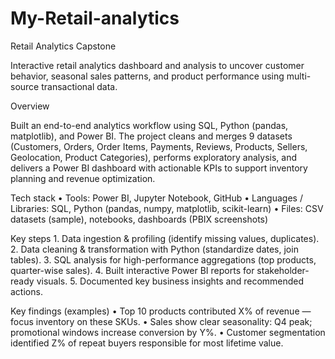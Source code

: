 # My-Retail-analytics

Retail Analytics Capstone

Interactive retail analytics dashboard and analysis to uncover customer behavior, seasonal sales patterns, and product performance using multi-source transactional data.

Overview

Built an end-to-end analytics workflow using SQL, Python (pandas, matplotlib), and Power BI. The project cleans and merges 9 datasets (Customers, Orders, Order Items, Payments, Reviews, Products, Sellers, Geolocation, Product Categories), performs exploratory analysis, and delivers a Power BI dashboard with actionable KPIs to support inventory planning and revenue optimization.

Tech stack
	•	Tools: Power BI, Jupyter Notebook, GitHub
	•	Languages / Libraries: SQL, Python (pandas, numpy, matplotlib, scikit-learn)
	•	Files: CSV datasets (sample), notebooks, dashboards (PBIX screenshots)

Key steps
	1.	Data ingestion & profiling (identify missing values, duplicates).
	2.	Data cleaning & transformation with Python (standardize dates, join tables).
	3.	SQL analysis for high-performance aggregations (top products, quarter-wise sales).
	4.	Built interactive Power BI reports for stakeholder-ready visuals.
	5.	Documented key business insights and recommended actions.

Key findings (examples)
	•	Top 10 products contributed X% of revenue — focus inventory on these SKUs.
	•	Sales show clear seasonality: Q4 peak; promotional windows increase conversion by Y%.
	•	Customer segmentation identified Z% of repeat buyers responsible for most lifetime value.